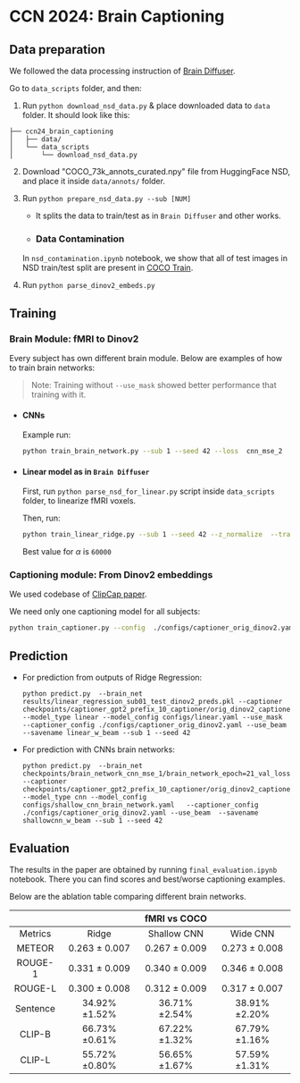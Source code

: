 # CCN 2024: Brain Captioning

## Data preparation

We followed the data processing instruction of [Brain Diffuser](https://github.com/ozcelikfu/brain-diffuser).

Go to `data_scripts` folder, and then:

1. Run `python download_nsd_data.py` & place downloaded data to `data` folder. It should look like this: 

```
├── ccn24_brain_captioning
│   ├── data/ 
│   └── data_scripts
│       └── download_nsd_data.py
```
2. Download "COCO_73k_annots_curated.npy" file from HuggingFace NSD, and place it inside `data/annots/` folder.

3. Run `python prepare_nsd_data.py --sub [NUM]` 

    - It splits the data to train/test as in `Brain Diffuser` and other works.
    
    - ### Data Contamination

    In `nsd_contamination.ipynb` notebook, we show that all of test images in NSD train/test split are present in [COCO Train](https://cocodataset.org/#download). 

4. Run `python parse_dinov2_embeds.py`

## Training

### Brain Module: fMRI to Dinov2 

Every subject has own different brain module. Below are examples of how to train brain networks:

> Note: Training without `--use_mask` showed better performance that training with it.

- #### CNNs

    Example run:
    ```bash
    python train_brain_network.py --sub 1 --seed 42 --loss  cnn_mse_2  --model_type cnn --config_path configs/cnn_brain_network.yaml 
    ```

- #### Linear model as in `Brain Diffuser`

    First, run `python parse_nsd_for_linear.py` script inside `data_scripts` folder, to linearize fMRI voxels.

    Then, run: 
    ```bash
    python train_linear_ridge.py --sub 1 --seed 42 --z_normalize  --train_fmri processed_data/subj01/nsd_train_fmriavg_nsdgeneral_sub1.npy  --test_fmri processed_data/subj01/nsd_test_fmriavg_nsdgeneral_sub1.npy  --embeds processed_data/stimuli_original_dino_vision.pkl 
    ```

    Best value for $\alpha$ is `60000`

### Captioning module: From Dinov2 embeddings

We used codebase of [ClipCap paper](https://github.com/rmokady/CLIP_prefix_caption). 

We need only one captioning model for all subjects:
```bash
python train_captioner.py --config  ./configs/captioner_orig_dinov2.yaml
```

## Prediction

- For prediction from outputs of Ridge Regression:
    ```
    python predict.py  --brain_net results/linear_regression_sub01_test_dinov2_preds.pkl --captioner checkpoints/captioner_gpt2_prefix_10_captioner/orig_dinov2_captioner_epoch=04_val_loss=2.37030.ckpt --model_type linear --model_config configs/linear.yaml --use_mask  --captioner_config ./configs/captioner_orig_dinov2.yaml --use_beam  --savename linear_w_beam --sub 1 --seed 42
    ```

- For prediction with CNNs brain networks:
    ```
    python predict.py  --brain_net checkpoints/brain_network_cnn_mse_1/brain_network_epoch=21_val_loss=1.61380.ckpt --captioner checkpoints/captioner_gpt2_prefix_10_captioner/orig_dinov2_captioner_epoch=04_val_loss=2.37030.ckpt --model_type cnn --model_config configs/shallow_cnn_brain_network.yaml   --captioner_config ./configs/captioner_orig_dinov2.yaml --use_beam  --savename shallowcnn_w_beam --sub 1 --seed 42
    ```

## Evaluation

The results in the paper are obtained by running `final_evaluation.ipynb` notebook. There you can find scores and best/worse captioning examples.

Below are the ablation table comparing different brain networks.


|          	|   	|       fMRI vs COCO         	|                	|
|:----------:	|:--------------:	|:--------------:	|:--------------:	|
| Metrics  	| Ridge          	| Shallow CNN    	| Wide CNN       	|
| METEOR   	|  0.263 ± 0.007 	|  0.267 ± 0.009 	|  0.273 ± 0.008 	|
| ROUGE-1  	|  0.331 ± 0.009 	|  0.340 ± 0.009 	|  0.346 ± 0.008 	|
| ROUGE-L  	|  0.300 ± 0.008 	|  0.312 ± 0.009 	|  0.317 ± 0.007 	|
| Sentence 	| 34.92\%±1.52\% 	| 36.71\%±2.54\% 	| 38.91\%±2.20\% 	|
| CLIP-B   	| 66.73\%±0.61\% 	| 67.22\%±1.32\% 	| 67.79\%±1.16\% 	|
| CLIP-L   	| 55.72\%±0.80\% 	| 56.65\%±1.67\% 	| 57.59\%±1.31\% 	|




